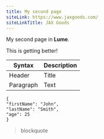```yaml
---
title: My second page
siteLink: https://www.jaxgoods.com/
siteLinkTitle: JAX Goods
---
```


My second page in **Lume**.

This is getting better!

| Syntax    | Description |
| --------- | ----------- |
| Header    | Title       |
| Paragraph | Text        |

```
{
"firstName": "John",
"lastName": "Smith",
"age": 25
}
```

> blockquote
